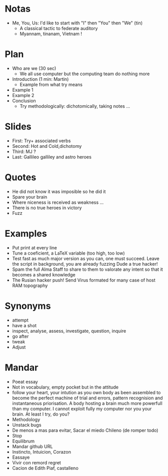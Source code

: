 # Notas

* Me, You, Us: I'd like to start with "I" then "You" then "We" (tin)
  * A classical tactic to federate auditory
  * Myannam, tinanam, Vietnam !


# Plan

* Who are we (30 sec)
  * We all use computer but the computing team do nothing more
* Introduction (1 min: Martin)
  * Example from what try means
* Example 1
* Example 2
* Conclusion
  * Try methodologically: dichotomically, taking notes ...


# Slides

* First: Try+ associated verbs
* Second: Hot and Cold,dichotomy
* Third: MJ ?
* Last: Gallileo galliley and astro heroes

# Quotes

* He did not know it was imposible so he did it
* Spare your brain
* Where niceness is received as weakness ...
* There is no true heroes in victory
* Fuzz

# Examples

* Put print at every line
* Tune a coeficient, a LaTeX variable (too high, too low)
* Test fast as much major version as you can, one must succeed. Leave the script in background, you are already fuzzing Dude a true hacker!
* Spam the full Alma Staff to share to them to valorate any intent so that it becomes a shared knowledge
* The Rusian hacker push! Send Virus formated for many case of host RAM topography

# Synonyms

* attempt
* have a shot
* inspect, analyse, assess, investigate, question, inquire
* go after
* tweak
* Adjust



# Mandar

* Poeat essay
* Not in vocabulary, empty pocket but in the attitude
* follow your heart, your intution as you own body as been assembled to become the perfect machine of trial and errors, pattern recognision and instantaneous priorisation. A body hosting a brain much more powerfull than my computer. I cannot exploit fully my computer nor you your brain. At least I try, do you?
* Methodology
* Unstack bugs
* De menos a mas para evitar, Sacar el miedo Chileno (de romper todo)
* Stop
* Equilibrum
* Mandar github URL
* Instincto, Intuicion, Corazon
* Eassaye
* Vivir con remord regret
* Cacion de Edith Piaf, castalleno
